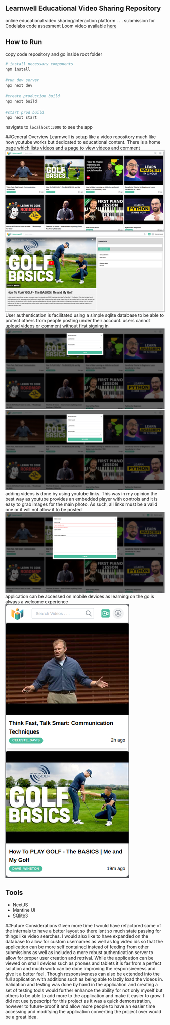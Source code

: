 ## Learnwell Educational Video Sharing Repository
online educational video sharing/interaction platform . . . submission for Codelabs code assesment
Loom video available [here](https://www.loom.com/share/e59583343fbe4bfa9265180e0dba4005?sid=21f1b4ba-1d43-4230-9c38-3705f2744d74)

## How to Run
copy code repository and go inside root folder
```bash
# install necessary components
npm install

#run dev server
npx next dev

#create production build
npx next build

#start prod build
npx next start
```
navigate to ```localhost:3000``` to see the app

##General Overview
Learnwell is setup like a video repository much like how youtube works but dedicated to educational content. There is a home page which lists videos and a page to view videos and comment
![home page](https://raw.githubusercontent.com/anatoli-dp/codelabs_learnwell/main/pics/home.png)
![video page](https://raw.githubusercontent.com/anatoli-dp/codelabs_learnwell/main/pics/video_player_with_comments.png)
User authentication is facilitated using a simple sqlite database to be able to protect others from people posting under their account. users cannot upload videos or comment without first signing in
![login modal](https://raw.githubusercontent.com/anatoli-dp/codelabs_learnwell/main/pics/login.png)
![register modal](https://raw.githubusercontent.com/anatoli-dp/codelabs_learnwell/main/pics/register.png)
adding videos is done by using youtube links. This was in my opinion the best way as youtube provides an embedded player with controls and it is easy to grab images for the main photo. As such, all links must be a valid one or it will not allow it to be posted
![youtube link validation](https://raw.githubusercontent.com/anatoli-dp/codelabs_learnwell/main/pics/youtube_link_validation.png)
application can be accessed on mobile devices as learning on the go is always a welcome experience
![mobile layout](https://raw.githubusercontent.com/anatoli-dp/codelabs_learnwell/main/pics/r_mobile.png)

## Tools
- NextJS
- Mantine UI
- SQlite3

##Future Considerations
Given more time I would have refactored some of the internals to have a better layout so there isnt so much state passing for things like video searches.
I would also like to have expanded on the database to allow for custom usernames as well as log video ids so that the application can be more self contained instead of feeding from other submissions as well as included a more robust authentication server to allow for proper user creation and retrival.
While the application can be viewed on small devices such as phones and tablets it is far from a perfect solution and much work can be done improving the responsiveness and give it a better feel. Though responsiveness can also be extended into the full application with additions such as being able to lazily load the videos in.
Validation and testing was done by hand in the application and creating a set of testing tools would further enhance the ability for not only myself but others to be able to add more to the application and make it easier to grow.
I did not use typescript for this project as it was a quick demonstration, however to future-proof it and allow more people to have an easier time accessing and modifying the application converting the project over would be a great idea.
